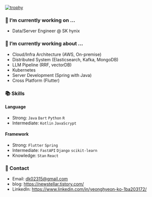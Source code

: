 [![trophy](https://github-profile-trophy.vercel.app/?username=yeonghyeonKO&theme=chalk&row=1&column=3)](https://github.com/ryo-ma/github-profile-trophy)

### 🔭 I’m currently working on ...
- Data/Server Engineer @ SK hynix


### 🌱 I’m currently working about ...
- Cloud/Infra Architecture (AWS, On-premise)
- Distributed System (Elasticsearch, Kafka, MongoDB)
- LLM Pipeline (RRF, vectorDB)
- Kubernetes
- Server Development (Spring with Java)
- Cross Platform (Flutter)


### 📚 Skills
#### Language<br>
- Strong: ```Java``` ```Dart``` ```Python``` ```R``` <br/>
- Intermediate: ```Kotlin``` ```JavaScrypt``` <br/>

#### Framework<br>
- Strong: ```Flutter``` ```Spring``` <br/>
- Intermediate: ```FastAPI``` ```Django``` ```scikit-learn``` <br/>
- Knowledge: ```Stan``` ```React``` <br/>


### 📧 Contact 
- Email: dk02315@gmail.com
- blog: https://newstellar.tistory.com/
- LinkedIn: https://www.linkedin.com/in/yeonghyeon-ko-1ba203172/
